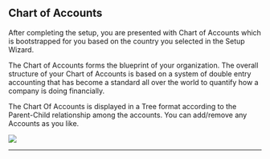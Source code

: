 <!-- add-next-prev-links -->

## Chart of Accounts

After completing the setup, you are presented with Chart of Accounts which is bootstrapped for you based on the country you selected in the Setup Wizard.

The Chart of Accounts forms the blueprint of your organization. The overall structure of your Chart of Accounts is based on a system of double entry accounting that has become a standard all over the world to quantify how a company is doing financially.

The Chart Of Accounts is displayed in a Tree format according to the Parent-Child relationship among the accounts. You can add/remove any Accounts as you like.

<img  src="/accounting/assets/img/chartofaccounts.png"
      class="screenshot"
/>

---
